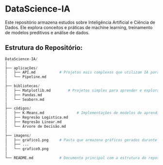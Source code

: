 # DataScience-IA

Este repositório armazena estudos sobre Inteligência Artificial e Ciência de Dados. Ele explora conceitos e práticas de machine learning, treinamento de modelos preditivos e análise de dados. 

## Estrutura do Repositório:

````r
DataScience-IA/
│
├── aplicações/
│   ├── API.md           # Projetos mais complexos que utilizam IA para realizar previsões de dados.
│   └── Pipeline.md      
│
├── bibliotecas/
│   ├── Matplotlib.md        # Projetos simples para aprender e explorar o básico das principais bibliotecas de Ciência de Dados
│   ├── Pandas.md    
│   └── Seaborn.md       
│
├── códigos/
│   ├── K-Means.md               # Implementações de modelos de aprendizado de máquina.
│   ├── Regresão Logistica.md   
│   ├── Regresão Linear.md
│   └── Árvore de Decisão.md
│
├── imagens/
│   ├── grafico1.png     # Pasta que armazena gráficos gerados durante os estudos.
│   ├── ...     
│   └── grafico9.png     
│
└── README.md            # Documento principal com a estrutura do repositório

````
